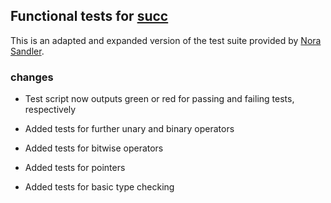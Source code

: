 ## Functional tests for [succ](https://github.com/jgthomas/succ)

This is an adapted and expanded version of the test suite provided by [Nora Sandler](https://github.com/nlsandler/write_a_c_compiler).

### changes

* Test script now outputs green or red for passing and failing tests, respectively

* Added tests for further unary and binary operators

* Added tests for bitwise operators

* Added tests for pointers

* Added tests for basic type checking
